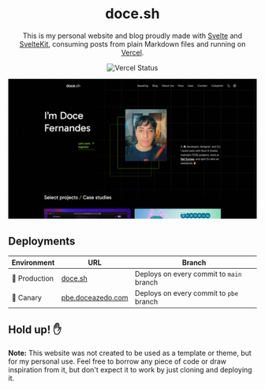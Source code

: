 <h1 align="center">doce.sh</h1>

<p align="center">
  This is my personal website and blog proudly made with <a href="https://svelte.dev" target="_blank">Svelte</a> and <a href="https://kit.svelte.dev" target="_blank">SvelteKit</a>, consuming posts from plain Markdown files and running on <a href="https://vercel.com" target="_blank">Vercel</a>.
</p>

<p align="center">
  <img src="https://img.shields.io/github/deployments/doceazedo/doceazedo.com/Production?label=vercel&logo=vercel&style=flat-square" alt="Vercel Status">
</p>

[![](static/img/thumbnail-full-rounded.png)](https://doce.sh)

## Deployments

| Environment   | URL                                            | Branch                                   |
| ------------- | ---------------------------------------------- | ---------------------------------------- |
| 🚀 Production | [doce.sh](https://doce.sh)                     | Deploys on every commit to `main` branch |
| 🔮 Canary     | [pbe.doceazedo.com](https://pbe.doceazedo.com) | Deploys on every commit to `pbe` branch  |

## Hold up! ✋

**Note:** This website was not created to be used as a template or theme, but for my personal use. Feel free to borrow any piece of code or draw inspiration from it, but don't expect it to work by just cloning and deploying it.
